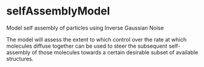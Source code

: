 # selfAssemblyModel

Model self assembly of particles using Inverse Gaussian Noise

The  model will assess the extent to which control over the rate at which molecules diffuse together can be used to steer the
subsequent self-assembly of those molecules towards a certain desirable subset of available structures.
